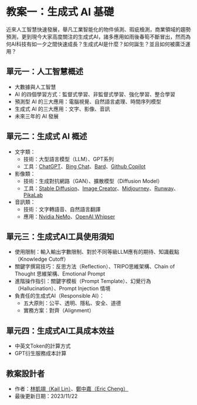 # 教案一：生成式 AI 基礎
近來人工智慧快速發展，舉凡工業智能化的物件偵測、瑕疵檢測，商業領域的趨勢預測，更到現今大家高度關注的生成式AI，諸多應用如雨後春筍不斷冒出，然而為何AI科技有如一夕之間快速成長？生成式AI是什麼？如何誕生？並且如何被廣泛運用？

## 單元一：人工智慧概述
 * 大數據與人工智慧
 * AI 的四個學習方式：監督式學習、非監督式學習、強化學習、整合學習
 * 預測型 AI 的三大應用：電腦視覺、自然語言處理、時間序列模型
 * 生成式 AI 的三大應用：文字、影像、音訊
 * 未來三年的 AI 發展

## 單元二：生成式 AI 概述
 * 文字類：
    * 技術：大型語言模型（LLM）、GPT系列
    * 工具：[ChatGPT](https://chat.openai.com/)、[Bing Chat](https://www.microsoft.com/en-us/edge/features/bing-chat?form=MT00D8)、[Bard](https://bard.google.com/chat?hl=zh-TW)、[Github Copilot](https://github.com/features/copilot)
 * 影像類：
    * 技術：生成對抗網路（GAN）、擴散模型（Diffusion Model）
    * 工具：[Stable Diffusion](https://stablediffusionweb.com/)、[Image Creator](https://www.bing.com/create)、[Midjourney](https://legacy.midjourney.com/showcase/recent/)、[Runway](https://runwayml.com/)、[PikaLab](https://www.pika.art/)
 * 音訊類：
    * 技術：文字轉語音、自然語言翻譯
    * 應用：[Nvidia NeMo](https://github.com/NVIDIA/NeMo)、[OpenAI Whipser](https://openai.com/research/whisper)

## 單元三：生成式AI工具使用須知
 * 使用限制：輸入輸出字數限制、對於不同等級LLM應有的期待、知識截點（Knowledge Cutoff）
 * 關鍵字撰寫技巧：反思方法（Reflection）、TRIPO思維架構、Chain of Thought 思維架構、Emotional Prompt
 * 進階操作指引：關鍵字模板（Prompt Template）、幻覺行為（Hallucination）、Prompt Injection 情境
 * 負責任的生成式AI（Responsible AI）：
    * 五大原則：公平、透明、隱私、安全、道德
    * 實務方案：對齊（Alignment）

## 單元四：生成式AI工具成本效益
 * 中英文Token的計算方式
 * GPT衍生服務成本計算

## 教案設計者
 - 作者：[林凱翊（KaiI Lin）](https://www.linkedin.com/in/%E5%87%B1%E7%BF%8A-%E6%9E%97-3b503028b/)、[鄭中嘉（Eric Cheng）](https://www.linkedin.com/in/eric-cheng-ai-free-team/)
 - 最後更新日期：2023/11/22